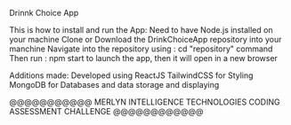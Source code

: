 Drinnk Choice App

This is how to install and run the App:
Need to have Node.js installed on your machine
Clone or Download the DrinkChoiceApp repository into your manchine
Navigate into the repository using : cd "repository" command
Then run : npm start to launch the app, then it will open in a new browser

Additions made:
Developed using ReactJS
TailwindCSS for Styling
MongoDB for Databases and data storage and displaying



@@@@@@@@@@@   MERLYN INTELLIGENCE TECHNOLOGIES CODING ASSESSMENT CHALLENGE  @@@@@@@@@@@@
